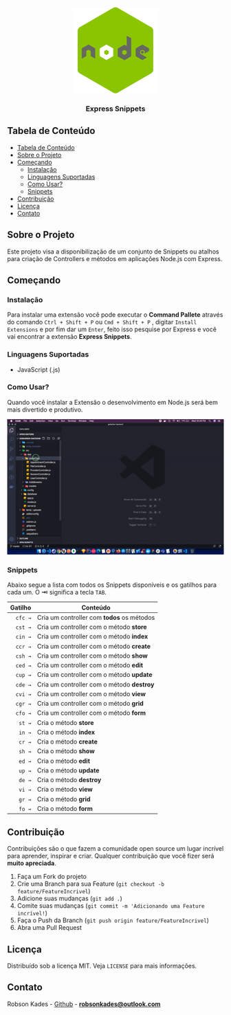 <br />
<p align="center">
  <a href="#">
    <img src="https://raw.githubusercontent.com/robsonkades/vscode-express-snippets/master/images/node.png"
height="200" width="200"
    alt="Logo">

  </a>

  <h3 align="center">Express Snippets</h3>
</p>

## Tabela de Conteúdo

- [Tabela de Conteúdo](#tabela-de-conte%C3%BAdo)
- [Sobre o Projeto](#sobre-o-projeto)
- [Começando](#come%C3%A7ando)
  - [Instalação](#instala%C3%A7%C3%A3o)
  - [Linguagens Suportadas](#linguagens-suportadas)
  - [Como Usar?](#como-usar)
  - [Snippets](#snippets)
- [Contribuição](#contribui%C3%A7%C3%A3o)
- [Licença](#licen%C3%A7a)
- [Contato](#contato)

## Sobre o Projeto

Este projeto visa a disponibilização de um conjunto de Snippets ou atalhos para criação de Controllers e métodos em aplicações Node.js com Express.

## Começando

### Instalação

Para instalar uma extensão você pode executar o **Command Pallete** através do comando `Ctrl + Shift + P` ou `Cmd + Shift + P` , digitar `Install Extensions` e por fim dar um `Enter`, feito isso pesquise por Express e você vai encontrar a extensão **Express Snippets**.

### Linguagens Suportadas

- JavaScript (.js)

### Como Usar?

Quando você instalar a Extensão o desenvolvimento em Node.js será bem mais divertido e produtivo.

![Create React Native Component](https://raw.githubusercontent.com/robsonkades/vscode-express-snippets/master/images/component.gif)

### Snippets

Abaixo segue a lista com todos os Snippets disponíveis e os gatilhos para cada um. O **⇥** significa a tecla `TAB`.

| Gatilho | Conteúdo                                    |
| ------: | ------------------------------------------- |
| `cfc →` | Cria um controller com **todos** os métodos |
| `cst →` | Cria um controller com o método **store**   |
| `cin →` | Cria um controller com o método **index**   |
| `ccr →` | Cria um controller com o método **create**  |
| `csh →` | Cria um controller com o método **show**    |
| `ced →` | Cria um controller com o método **edit**    |
| `cup →` | Cria um controller com o método **update**  |
| `cde →` | Cria um controller com o método **destroy** |
| `cvi →` | Cria um controller com o método **view**    |
| `cgr →` | Cria um controller com o método **grid**    |
| `cfo →` | Cria um controller com o método **form**    |
|  `st →` | Cria o método **store**                     |
|  `in →` | Cria o método **index**                     |
|  `cr →` | Cria o método **create**                    |
|  `sh →` | Cria o método **show**                      |
|  `ed →` | Cria o método **edit**                      |
|  `up →` | Cria o método **update**                    |
|  `de →` | Cria o método **destroy**                   |
|  `vi →` | Cria o método **view**                      |
|  `gr →` | Cria o método **grid**                      |
|  `fo →` | Cria o método **form**                      |

## Contribuição

Contribuições são o que fazem a comunidade open source um lugar incrível para aprender, inspirar e criar. Qualquer contribuição que você fizer será **muito apreciada**.

1. Faça um Fork do projeto
2. Crie uma Branch para sua Feature (`git checkout -b feature/FeatureIncrivel`)
3. Adicione suas mudanças (`git add .`)
4. Comite suas mudanças (`git commit -m 'Adicionando uma Feature incrível!`)
5. Faça o Push da Branch (`git push origin feature/FeatureIncrivel`)
6. Abra uma Pull Request

## Licença

Distribuído sob a licença MIT. Veja `LICENSE` para mais informações.

## Contato

Robson Kades - [Github](https://github.com/robsonkades) - **robsonkades@outlook.com**
